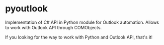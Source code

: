 # pyoutlook
Implementation of C# API in Python module for Outlook automation. Allows to work with Outlook API through COMObjects.

If you looking for the way to work with Python and Outlook API, that's it!
